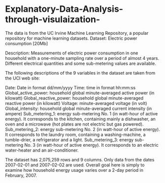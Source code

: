Explanatory-Data-Analysis-through-visulaization-
================================================
The data is from the UC Irvine Machine Learning Repository, a popular repository for 
machine learning datasets. 
Dataset: Electric power consumption [20Mb]

Description: Measurements of electric power consumption in one household with a one-minute sampling rate over
a period of almost 4 years. Different electrical quantities and some sub-metering values are available.

The following descriptions of the 9 variables in the dataset are taken from the UCI web site:

Date: Date in format dd/mm/yyyy
Time: time in format hh:mm:ss
Global_active_power: household global minute-averaged active power (in kilowatt)
Global_reactive_power: household global minute-averaged reactive power (in kilowatt)
Voltage: minute-averaged voltage (in volt)
Global_intensity: household global minute-averaged current intensity (in ampere)
Sub_metering_1: energy sub-metering No. 1 (in watt-hour of active energy). It corresponds to the kitchen, containing mainly a dishwasher, an oven and a microwave (hot plates are not electric but gas powered).
Sub_metering_2: energy sub-metering No. 2 (in watt-hour of active energy). It corresponds to the laundry room, containing a washing-machine, a tumble-drier, a refrigerator and a light.
Sub_metering_3: energy sub-metering No. 3 (in watt-hour of active energy). It corresponds to an electric water-heater and an air-conditioner.


The dataset has 2,075,259 rows and 9 columns. 
Only data from the dates 2007-02-01 and 2007-02-02 are used. 
Overall goal here is simply to examine how household energy usage varies over a 2-day period in February, 2007.
